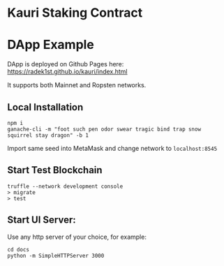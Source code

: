 # Kauri Staking Contract

# DApp Example 

DApp is deployed on Github Pages here:
https://radek1st.github.io/kauri/index.html

It supports both Mainnet and Ropsten networks.

## Local Installation

```
npm i
ganache-cli -m "foot such pen odor swear tragic bind trap snow squirrel stay dragon" -b 1
```

Import same seed into MetaMask and change network to `localhost:8545`

## Start Test Blockchain

```
truffle --network development console
> migrate
> test
```

## Start UI Server: ##

Use any http server of your choice, for example:
```
cd docs
python -m SimpleHTTPServer 3000
```
